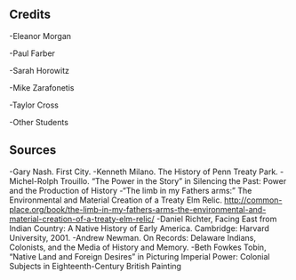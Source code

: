 ## Credits

-Eleanor Morgan

-Paul Farber

-Sarah Horowitz

-Mike Zarafonetis

-Taylor Cross

-Other Students

## Sources

-Gary Nash. First City. 
-Kenneth Milano. The History of Penn Treaty Park. 
-Michel-Rolph Trouillo. “The Power in the Story” in Silencing the Past: Power and the Production of History 
-“The limb in my Fathers arms:” The Environmental and Material Creation of a Treaty Elm Relic. http://common-place.org/book/the-limb-in-my-fathers-arms-the-environmental-and-material-creation-of-a-treaty-elm-relic/
-Daniel Richter, Facing East from Indian Country: A Native History of Early America. Cambridge: Harvard University, 2001. 
-Andrew Newman. On Records: Delaware Indians, Colonists, and the Media of History and Memory. 
-Beth Fowkes Tobin, “Native Land and Foreign Desires” in Picturing Imperial Power: Colonial Subjects in Eighteenth-Century British Painting
